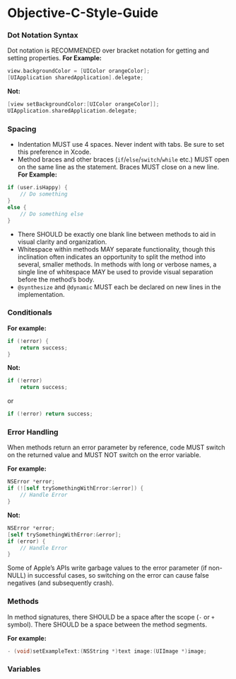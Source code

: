 # Objective-C-Style-Guide

### Dot Notation Syntax
Dot notation is RECOMMENDED over bracket notation for getting and setting properties.
**For Example:**
```Objective-C
view.backgroundColor = [UIColor orangeColor];
[UIApplication sharedApplication].delegate;
```
**Not:**
```Objective-C
[view setBackgroundColor:[UIColor orangeColor]];
UIApplication.sharedApplication.delegate;
```
### Spacing
- Indentation MUST use 4 spaces. Never indent with tabs. Be sure to set this preference in Xcode.
- Method braces and other braces (```if```/```else```/```switch```/```while``` etc.) MUST open on the same line as the statement. Braces MUST close on a new line.
**For Example:**
```Objective-C
if (user.isHappy) {
    // Do something
}
else {
    // Do something else
}
```
- There SHOULD be exactly one blank line between methods to aid in visual clarity and organization.
- Whitespace within methods MAY separate functionality, though this inclination often indicates an opportunity to split the method into several, smaller methods. In methods with long or verbose names, a single line of whitespace MAY be used to provide visual separation before the method’s body.
- ```@synthesize``` and ```@dynamic``` MUST each be declared on new lines in the implementation.

### Conditionals
**For example:**
```Objective-C
if (!error) {
    return success;
}
```
**Not:**
```Objective-C
if (!error)
    return success;
```
or
```Objective-C
if (!error) return success;
```
### Error Handling
When methods return an error parameter by reference, code MUST switch on the returned value and MUST NOT switch on the error variable.

**For example:**
```Objective-C
NSError *error;
if (![self trySomethingWithError:&error]) {
    // Handle Error
}
```
**Not:**
```Objective-C
NSError *error;
[self trySomethingWithError:&error];
if (error) {
    // Handle Error
}
```
Some of Apple’s APIs write garbage values to the error parameter (if non-NULL) in successful cases, so switching on the error can cause false negatives (and subsequently crash).
### Methods
In method signatures, there SHOULD be a space after the scope (```-``` or ```+``` symbol). There SHOULD be a space between the method segments.

**For example:**
```Objective-C
- (void)setExampleText:(NSString *)text image:(UIImage *)image;
```
### Variables
